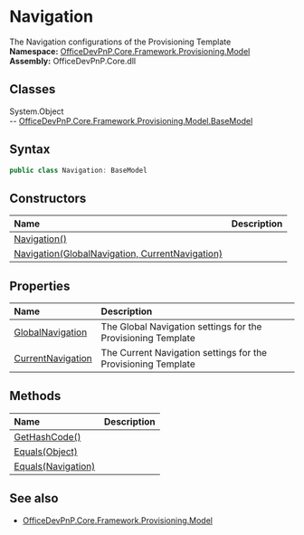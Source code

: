 # Navigation
The Navigation configurations of the Provisioning Template  
**Namespace:** [OfficeDevPnP.Core.Framework.Provisioning.Model](OfficeDevPnP.Core.Framework.Provisioning.Model.md)  
**Assembly:** OfficeDevPnP.Core.dll  
## Classes
System.Object  
-- [OfficeDevPnP.Core.Framework.Provisioning.Model.BaseModel](OfficeDevPnP.Core.Framework.Provisioning.Model.BaseModel.md)
## Syntax
```C#
public class Navigation: BaseModel
```
## Constructors
|**Name**|**Description**|
|:-----|:-----|
| [Navigation()](Navigationconstructor1details.md) | 
| [Navigation(GlobalNavigation, CurrentNavigation)](Navigationconstructor1details.md) | 
## Properties
|**Name**|**Description**|
|:-----|:-----|
| [GlobalNavigation](Navigation.GlobalNavigation.md) | The Global Navigation settings for the Provisioning Template
| [CurrentNavigation](Navigation.CurrentNavigation.md) | The Current Navigation settings for the Provisioning Template
## Methods
|**Name**|**Description**|
|:-----|:-----|
| [GetHashCode()](NavigationGetHashCode.md) | 
| [Equals(Object)](NavigationEqualsObject.md) | 
| [Equals(Navigation)](NavigationEqualsNavigation.md) | 
## See also
- [OfficeDevPnP.Core.Framework.Provisioning.Model](OfficeDevPnP.Core.Framework.Provisioning.Model.md)
